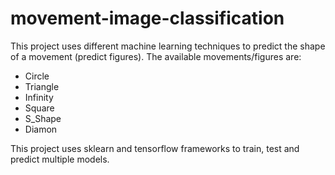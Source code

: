 # movement-image-classification

This project uses different machine learning techniques to predict the shape of a movement (predict figures).
The available movements/figures are:

* Circle
* Triangle
* Infinity
* Square
* S_Shape
* Diamon

This project uses sklearn and tensorflow frameworks to train, test and predict multiple models.

